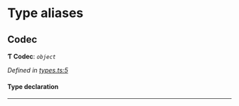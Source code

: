 

# Type aliases

<a id="codec"></a>

##  Codec

**Ƭ Codec**: *`object`*

*Defined in [types.ts:5](https://github.com/polkadot-js/common/blob/785c4e4/packages/trie-codec/src/types.ts#L5)*

#### Type declaration

___

